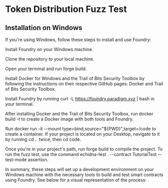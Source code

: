 # Token Distribution Fuzz Test

## Installation on Windows
If you're using Windows, follow these steps to install and use Foundry:

Install Foundry on your Windows machine.

Clone the repository to your local machine.

Open your terminal and run forge build.

Install Docker for Windows and the Trail of Bits Security Toolbox by following the instructions on their respective GitHub pages: Docker and Trail of Bits Security Toolbox.

Install Foundry by running curl -L https://foundry.paradigm.xyz | bash in your terminal.

After installing Docker and the Trail of Bits Security Toolbox, run docker build -t <ChooseAName> to create a Docker image with both tools and Foundry.

Run docker run -it --mount type=bind,source="${PWD}",target=/code <ChooseAName> to create a container. If your project is located on your Desktop, navigate to it by running cd .. twice, then cd code.

Once you're in your project's path, run forge build to compile the project. To run the fuzz test, use the command echidna-test . --contract TutorialTest --test-mode assertion.

In summary, these steps will set up a development environment on your Windows machine with the necessary tools to build and test smart contracts using Foundry. See below for a visual representation of the process:
